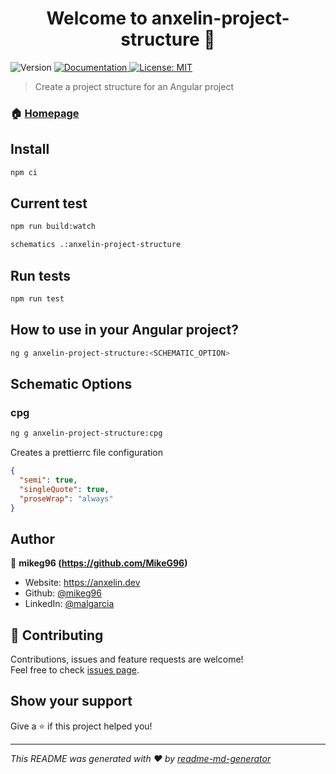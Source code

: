 <h1 align="center">Welcome to anxelin-project-structure 👋</h1>
<p>
  <img alt="Version" src="https://img.shields.io/badge/version-0.1.0-blue.svg?cacheSeconds=2592000" />
  <a href="https://github.com/MikeG96/anxelin-project-structure/#README" target="_blank">
    <img alt="Documentation" src="https://img.shields.io/badge/documentation-yes-brightgreen.svg" />
  </a>
  <a href="#" target="_blank">
    <img alt="License: MIT" src="https://img.shields.io/badge/License-MIT-yellow.svg" />
  </a>
</p>

> Create a project structure for an Angular project

### 🏠 [Homepage](https://github.com/MikeG96/anxelin-project-structure/#README)

## Install

```sh
npm ci
```

## Current test

```sh
npm run build:watch
```

```sh
schematics .:anxelin-project-structure
```

## Run tests

```sh
npm run test
```

## How to use in your Angular project?

```sh
ng g anxelin-project-structure:<SCHEMATIC_OPTION>
```

## Schematic Options

### cpg

```sh
ng g anxelin-project-structure:cpg
```

Creates a prettierrc file configuration

```json
{
  "semi": true,
  "singleQuote": true,
  "proseWrap": "always"
}
```

## Author

👤 **mikeg96 (https://github.com/MikeG96)**

- Website: https://anxelin.dev
- Github: [@mikeg96](https://github.com/mikeg96)
- LinkedIn: [@malgarcia](https://linkedin.com/in/malgarcia)

## 🤝 Contributing

Contributions, issues and feature requests are welcome!<br />Feel free to check
[issues page](https://github.com/MikeG96/anxelin-project-structure/issues).

## Show your support

Give a ⭐️ if this project helped you!

---

_This README was generated with ❤️ by
[readme-md-generator](https://github.com/kefranabg/readme-md-generator)_
